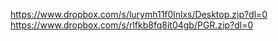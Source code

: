 https://www.dropbox.com/s/lurymh11f0lnlxs/Desktop.zip?dl=0
https://www.dropbox.com/s/rlfkb8fq8it04gb/PGR.zip?dl=0
